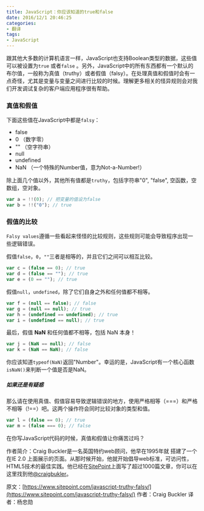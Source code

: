 ```yaml
---
﻿title: JavaScript：你应该知道的true和false
date: 2016/12/1 20:46:25
categories: 
- 翻译
tags:
- JavaScript
---
```


跟其他大多数的计算机语言一样，JavaScript也支持Boolean类型的数据，这些值可以被设置为`true` 或者`false` 。另外，JavaScript中的所有东西都有一个默认的布尔值，一般称为真值（truthy）或者假值（falsy）。在处理真值和假值时会有一点奇怪，尤其是变量与变量之间进行比较的时候。理解更多相关的怪异规则会对我们开发调试复杂的客户端应用程序很有帮助。
<!--more-->
### 真值和假值

下面这些值在JavaScript中都是`falsy`：
- false
- 0 （数字零）
- "" （空字符串）
- null
- undefined
- NaN （一个特殊的Number值，意为Not-a-Number!）

除上面几个值以外，其他所有值都是`truthy`，包括字符串"0", "false", 空函数，空数组，空对象。
```javascript
var a = !!(0); // 把变量的值设为false
var b = !!("0"); // true
```
### 假值的比较
`Falsy values`遵循一些看起来怪怪的比较规则，这些规则可能会导致程序出现一些逻辑错误。

假值`false`，`0`，`""`三者是相等的，并且它们之间可以相互比较。
```javascript
var c = (false == 0); // true
var d = (false == ""); // true
var e = (0 == ""); // true
```
假值`null`，`undefined`，除了它们自身之外和任何值都不相等。
```javascript
var f = (null == false); // false
var g = (null == null); // true
var h = (undefined == undefined); // true
var i = (undefined == null); // true
```
最后，假值 **NaN** 和任何值都不相等，包括 NaN 本身！
```javascript
var j = (NaN == null); // false
var k = (NaN == NaN); // false
```
你应该知道`typeof(NaN)`返回"Number"。幸运的是，JavaScript有一个核心函数`isNaN()`来判断一个值是否是NaN。
##### 如果还是有疑惑
那么请在使用真值、假值容易导致逻辑错误的地方，使用严格相等（===）和严格不相等（!==）吧。这两个操作符会同时比较对象的类型和值。
```javascript
var l = (false == 0); // true
var m = (false === 0); // false
```
在你写JavaScript代码的时候，真值和假值让你痛苦过吗？

作者简介：Craig Buckler是一名英国特约web顾问，他早在1995年就 搭建了一个在IE 2.0 上面展示的页面。从那时候开始，他就开始倡导web标准，可访问性，HTML5技术的最佳实践。他已经在[SitePoint](https://www.sitepoint.com/)上面写了超过1000篇文章，你可以在这里找到他[@craigbukler](http://twitter.com/craigbuckler)。

原文：[https://www.sitepoint.com/javascript-truthy-falsy/](https://www.sitepoint.com/javascript-truthy-falsy/)
作者：Craig Buckler
译者：杨忠勋
